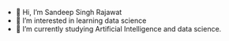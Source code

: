 - 👋 Hi, I’m Sandeep Singh Rajawat
- 👀 I’m interested in learning data science
- 🌱 I’m currently studying Artificial Intelligence and data science.


<!---
imsansingh/imsansingh is a ✨ special ✨ repository because its `README.md` (this file) appears on your GitHub profile.
You can click the Preview link to take a look at your changes.
--->
